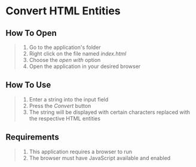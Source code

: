 # Convert HTML Entities

## How To Open
> 1. Go to the application's folder
> 2. Right click on the file named _index.html_
> 3. Choose the _open with_ option
> 4. Open the application in your desired browser

## How To Use
> 1. Enter a string into the input field
> 2. Press the _Convert_ button
> 3. The string will be displayed with certain characters replaced with the respective HTML entities

## Requirements
> 1. This application requires a browser to run
> 2. The browser must have JavaScript available and enabled